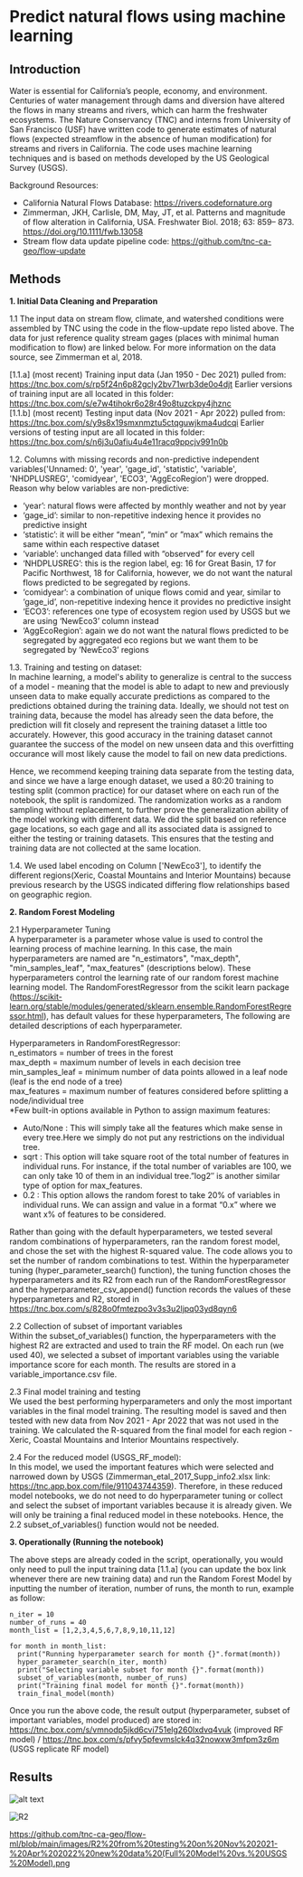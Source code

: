 # Predict natural flows using machine learning

## Introduction
Water is essential for California’s people, economy, and environment. Centuries of water management through dams and diversion have altered the flows in many streams and rivers, which can harm the freshwater ecosystems. The Nature Conservancy (TNC) and interns from University of San Francisco (USF) have written code to generate estimates of natural flows (expected streamflow in the absence of human modification) for streams and rivers in California.  The code uses machine learning techniques and is based on methods developed by the US Geological Survey (USGS).

Background Resources:

* California Natural Flows Database:  https://rivers.codefornature.org
* Zimmerman, JKH, Carlisle, DM, May, JT, et al. Patterns and magnitude of flow alteration in California, USA. Freshwater Biol. 2018; 63: 859– 873. https://doi.org/10.1111/fwb.13058 
* Stream flow data update pipeline code:  https://github.com/tnc-ca-geo/flow-update 

## Methods

**1. Initial Data Cleaning and Preparation**

1.1 The input data on stream flow, climate, and watershed conditions were assembled by TNC using the code in the flow-update repo listed above.  The data for just reference quality stream gages (places with minimal human modification to flow) are linked below.  For more information on the data source, see Zimmerman et al, 2018.

[1.1.a] (most recent) Training input data (Jan 1950 - Dec 2021) pulled from: https://tnc.box.com/s/rp5f24n6p82gcly2bv71wrb3de0o4djt
Earlier versions of training input are all located in this folder: https://tnc.box.com/s/e7w4tihokr6o28r49o8tuzckpy4jhznc<br /> 
[1.1.b] (most recent) Testing input data (Nov 2021 - Apr 2022) pulled from: https://tnc.box.com/s/y9s8x19smxnmztu5ctqguwjkma4udcqi
Earlier versions of testing input are all located in this folder:  https://tnc.box.com/s/n6j3u0afiu4u4e11racq9ppcjv991n0b

1.2. Columns with missing records and non-predictive independent variables('Unnamed: 0', 'year', 'gage_id', 'statistic', 'variable', 'NHDPLUSREG', 'comidyear', 'ECO3', 'AggEcoRegion') were dropped.
Reason why below variables are non-predictive:
 * ‘year’: natural flows were affected by monthly weather and not by year
 * ‘gage_id’: similar to non-repetitive indexing hence it provides no predictive insight
 * ‘statistic’: it will be either “mean”, “min” or ”max” which remains the same within each respective dataset 
 * ‘variable’: unchanged data filled with “observed” for every cell
 * ‘NHDPLUSREG’: this is the region label, eg: 16 for Great Basin, 17 for Pacific Northwest, 18 for California, however, we do not want the natural flows predicted to be segregated by regions. 
 * ‘comidyear’: a combination of unique flows comid and year, similar to ‘gage_id’, non-repetitive indexing hence it provides no predictive insight
 * ‘ECO3’: references one type of ecosystem region used by USGS but we are using ‘NewEco3’ column instead
 * ‘AggEcoRegion’: again we do not want the natural flows predicted to be segregated by aggregated eco regions but we want them to be segregated by ’NewEco3’ regions

1.3. Training and testing on dataset:<br /> 
In machine learning, a model's ability to generalize is central to the success of a model - meaning that the model is able to adapt to new and previously unseen data to make equally accurate predictions as compared to the predictions obtained during the training data. Ideally, we should not test on training data, because the model has already seen the data before, the prediction will fit closely and represent the training dataset a little too accurately. However, this good accuracy in the training dataset cannot guarantee the success of the model on new unseen data and this overfitting occurance will most likely cause the model to fail on new data predictions.

Hence, we recommend keeping training data separate from the testing data, and since we have a large enough dataset, we used a 80:20 training to testing split (common practice) for our dataset where on each run of the notebook, the split is randomized. The randomization works as a random sampling without replacement, to further prove the generalization ability of the model working with different data.  We did the split based on reference gage locations, so each gage and all its associated data is assigned to either the testing or training datasets.  This ensures that the testing and training data are not collected at the same location.

1.4. We used label encoding on Column ['NewEco3'],  to identify the different regions(Xeric, Coastal Mountains and Interior Mountains) because previous research by the USGS indicated differing flow relationships based on geographic region.

**2. Random Forest Modeling**

2.1 Hyperparameter Tuning<br /> 
A hyperparameter is a parameter whose value is used to control the learning process of machine learning. In this case, the main hyperparameters are named are "n_estimators", "max_depth", "min_samples_leaf", "max_features" (descriptions below). These hyperparameters control the learning rate of our random forest machine learning model. The RandomForestRegressor from the scikit learn package (https://scikit-learn.org/stable/modules/generated/sklearn.ensemble.RandomForestRegressor.html),  has default values for these hyperparameters, The following are detailed descriptions of each hyperparameter.

Hyperparameters in RandomForestRegressor:<br /> 
n_estimators = number of trees in the forest<br /> 
max_depth = maximum number of levels in each decision tree<br /> 
min_samples_leaf = minimum number of data points allowed in a leaf node (leaf is the end node of a tree)<br /> 
max_features = maximum number of features considered before splitting a node/individual tree<br /> 
*Few built-in options available in Python to assign maximum features: 
 - Auto/None : This will simply take all the features which make sense in every tree.Here we simply do not put any restrictions on the individual tree.
 - sqrt : This option will take square root of the total number of features in individual runs. For instance, if the total number of variables are 100, we can only take 10 of them in an individual tree.”log2″ is another similar type of option for max_features.
 - 0.2 : This option allows the random forest to take 20% of variables in individual runs. We can assign and value in a format “0.x” where we want x% of features to be considered.

Rather than going with the default hyperparameters, we tested several random combinations of hyperparameters, ran the random forest model, and chose the set with the highest R-squared value.  The code allows you to set the number of random combinations to test. Within the hyperparameter tuning (hyper_parameter_search() function), the tuning function choses the hyperparameters and its R2 from each run of the RandomForestRegressor and the hyperparameter_csv_append() function records the values of these hyperparameters and R2, stored in https://tnc.box.com/s/828o0fmtezpo3v3s3u2ljpq03yd8qyn6

2.2 Collection of subset of important variables<br /> 
Within the subset_of_variables() function, the hyperparameters with the highest R2 are extracted and used to train the RF model. On each run (we used 40), we selected a subset of important variables using the variable importance score for each month.  The results are stored in a variable_importance.csv file. 

2.3 Final model training and testing<br /> 
We used the best performing hyperparameters and only the most important variables in the final model training.  The resulting model is saved and then tested with new data  from Nov 2021 - Apr 2022 that was not used in the training. We calculated the R-squared from the final model for each region - Xeric, Coastal Mountains and Interior Mountains respectively. 

2.4 For the reduced model (USGS_RF_model):<br /> 
In this model, we used the important features which were selected and narrowed down by USGS (Zimmerman_etal_2017_Supp_info2.xlsx link: https://tnc.app.box.com/file/911043744359). Therefore, in these reduced model notebooks, we do not need to do hyperparameter tuning or collect and select the subset of important variables because it is already given. We will only be training a final reduced model in these notebooks. Hence, the 2.2 subset_of_variables() function would not be needed.

**3. Operationally (Running the notebook)**<br /> 

The above steps are already coded in the script, operationally, you would only need to pull the input training data [1.1.a] (you can update the box link whenever there are new training data) and run the Random Forest Model by inputting the number of iteration, number of runs, the month to run, example as follow:

```
n_iter = 10
number_of_runs = 40 
month_list = [1,2,3,4,5,6,7,8,9,10,11,12]

for month in month_list:
  print("Running hyperparameter search for month {}".format(month)) 
  hyper_parameter_search(n_iter, month)
  print("Selecting variable subset for month {}".format(month))
  subset_of_variables(month, number_of_runs)
  print("Training final model for month {}".format(month))
  train_final_model(month)
```

Once you run the above code, the result output (hyperparameter, subset of important variables, model produced) are stored in: https://tnc.box.com/s/vmnodp5jkd6cvi751elg260lxdvq4vuk (improved RF model) / https://tnc.box.com/s/pfvy5pfevmslck4q32nowxw3mfpm3z6m (USGS replicate RF model)

## Results

![alt text](https://github.com/[username]/[reponame]/blob/[branch]/image.jpg?raw=true)

![R2](https://github.com/tnc-ca-geo/flow-ml/blob/main/images/R2%20from%20testing%20on%20Nov%202021-%20Apr%202022%20new%20data%20(Full%20Model%20vs.%20USGS%20Model)/image.png?raw=true"Title")

https://github.com/tnc-ca-geo/flow-ml/blob/main/images/R2%20from%20testing%20on%20Nov%202021-%20Apr%202022%20new%20data%20(Full%20Model%20vs.%20USGS%20Model).png

